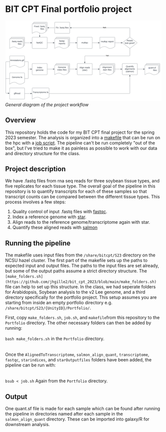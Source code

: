 # BIT CPT Final portfolio project
![workflow image](https://github.com/jhgille2/bit_cpt_2023/blob/main/quantification%20workflow.svg)
*General diagram of the project workflow*  
  
    
## Overview
This repository holds the code for my BIT CPT final project for the spring 2023 semester. The analysis is organized into a [makefile](https://github.com/jhgille2/bit_cpt_2023/blob/main/makefile) that can be run on the hpc with a [job script](https://github.com/jhgille2/bit_cpt_2023/blob/main/job.sh). The pipeline can't be run completely "out of the box", but I've tried to make it as painless as possible to work with our data and directory structure for the class.  

## Project description  
We have .fastq files from rna seq reads for three soybean tissue types, and five replicates for each tissue type. The overall goal of the pipeline in this repository is to quantify transcripts for each of these samples so that transcript counts can be compared between the different tissue types. This process involves a few steps: 
1. Quality control of input .fastq files with [fastqc](https://www.bioinformatics.babraham.ac.uk/projects/fastqc/).  
2. Index a reference genome with [star](https://github.com/alexdobin/STAR).  
3. Align reads to the reference genome/transcriptome again with star.  
4. Quantify these aligned reads with [salmon](https://salmon.readthedocs.io/en/latest/salmon.html)  

## Running the pipeline  
The makefile uses input files from the `/share/bitcpt/S23` directory on the NCSU hazel cluster. The first part of the makefile sets up the paths to expected input and output files. The paths to the input files are set already, but some of the output paths assume a strict directory structure. The `[make_folders.sh](https://github.com/jhgille2/bit_cpt_2023/blob/main/make_folders.sh)` file can help to set up this structure. In the class, we had seperate folders for Arabidopsis, Soybean analysis to the v2 Lee genome, and a third directory specifically for the portfolio project. This setup assumes you are starting from inside an empty portfolio directory e.g. `/share/bitcpt/S23/{UnityID}/Portfolio/`.  

First, copy `make_folders.sh`, `job.sh`, and `makefile`from this repository to the `Portfolio` directory. The other necessary folders can then be added by running: 
<br>  
`bash make_folders.sh` in the `Portfolio` directory.   
<br>  
Once the `AlignedToTranscriptome`, `salmon_align_quant`, `transcriptome`, `fastqc`, `starindices`, and `starOutputfiles` folders have been added, the pipeline can be run with:  
<br>  
`bsub < job.sh` Again from the `Portfolio` directory.  

## Output
One quant.sf file is made for each sample which can be found after running the pipeline in directories named after each sample in the `salmon_align_quant` directory. These can be imported into galaxy/R for downstream analysis.  
